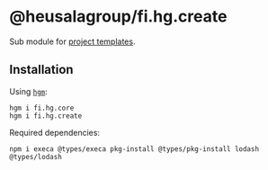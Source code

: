 # @heusalagroup/fi.hg.create

Sub module for [project templates](https://hg.fi/#project-templates).

## Installation

Using [`hgm`](https://github.com/heusalagroup/hgm):

```shell
hgm i fi.hg.core
hgm i fi.hg.create
```

Required dependencies:

```shell
npm i execa @types/execa pkg-install @types/pkg-install lodash @types/lodash
```

